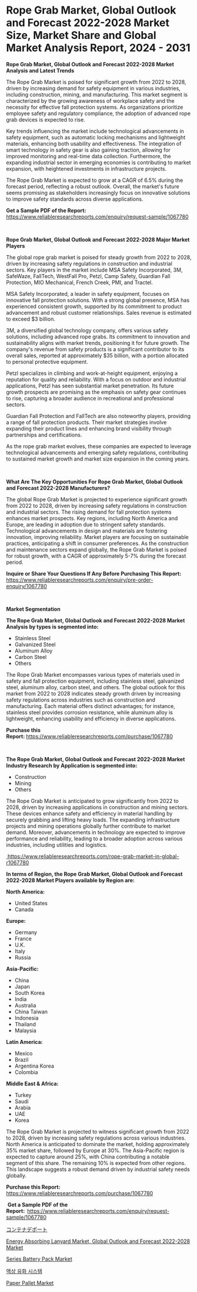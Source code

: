 <p><h1>Rope Grab Market, Global Outlook and Forecast 2022-2028 Market Size, Market Share and Global Market Analysis Report, 2024 - 2031</h1></p><p><strong>Rope Grab Market, Global Outlook and Forecast 2022-2028 Market Analysis and Latest Trends</strong></p>
<p><p>The Rope Grab Market is poised for significant growth from 2022 to 2028, driven by increasing demand for safety equipment in various industries, including construction, mining, and manufacturing. This market segment is characterized by the growing awareness of workplace safety and the necessity for effective fall protection systems. As organizations prioritize employee safety and regulatory compliance, the adoption of advanced rope grab devices is expected to rise.</p><p>Key trends influencing the market include technological advancements in safety equipment, such as automatic locking mechanisms and lightweight materials, enhancing both usability and effectiveness. The integration of smart technology in safety gear is also gaining traction, allowing for improved monitoring and real-time data collection. Furthermore, the expanding industrial sector in emerging economies is contributing to market expansion, with heightened investments in infrastructure projects.</p><p>The Rope Grab Market is expected to grow at a CAGR of 6.5% during the forecast period, reflecting a robust outlook. Overall, the market's future seems promising as stakeholders increasingly focus on innovative solutions to improve safety standards across diverse applications.</p></p>
<p><strong>Get a Sample PDF of the Report:&nbsp;</strong> <a href="https://www.reliableresearchreports.com/enquiry/request-sample/1067780">https://www.reliableresearchreports.com/enquiry/request-sample/1067780</a></p>
<p>&nbsp;</p>
<p><strong>Rope Grab Market, Global Outlook and Forecast 2022-2028 Major Market Players</strong></p>
<p><p>The global rope grab market is poised for steady growth from 2022 to 2028, driven by increasing safety regulations in construction and industrial sectors. Key players in the market include MSA Safety Incorporated, 3M, SafeWaze, FallTech, WestFall Pro, Petzl, Camp Safety, Guardian Fall Protection, MIO Mechanical, French Creek, PMI, and Tractel.</p><p>MSA Safety Incorporated, a leader in safety equipment, focuses on innovative fall protection solutions. With a strong global presence, MSA has experienced consistent growth, supported by its commitment to product advancement and robust customer relationships. Sales revenue is estimated to exceed $3 billion.</p><p>3M, a diversified global technology company, offers various safety solutions, including advanced rope grabs. Its commitment to innovation and sustainability aligns with market trends, positioning it for future growth. The company's revenue from safety products is a significant contributor to its overall sales, reported at approximately $35 billion, with a portion allocated to personal protective equipment.</p><p>Petzl specializes in climbing and work-at-height equipment, enjoying a reputation for quality and reliability. With a focus on outdoor and industrial applications, Petzl has seen substantial market penetration. Its future growth prospects are promising as the emphasis on safety gear continues to rise, capturing a broader audience in recreational and professional sectors.</p><p>Guardian Fall Protection and FallTech are also noteworthy players, providing a range of fall protection products. Their market strategies involve expanding their product lines and enhancing brand visibility through partnerships and certifications.</p><p>As the rope grab market evolves, these companies are expected to leverage technological advancements and emerging safety regulations, contributing to sustained market growth and market size expansion in the coming years.</p></p>
<p>&nbsp;</p>
<p><strong>What Are The Key Opportunities For Rope Grab Market, Global Outlook and Forecast 2022-2028 Manufacturers?</strong></p>
<p><p>The global Rope Grab Market is projected to experience significant growth from 2022 to 2028, driven by increasing safety regulations in construction and industrial sectors. The rising demand for fall protection systems enhances market prospects. Key regions, including North America and Europe, are leading in adoption due to stringent safety standards. Technological advancements in design and materials are fostering innovation, improving reliability. Market players are focusing on sustainable practices, anticipating a shift in consumer preferences. As the construction and maintenance sectors expand globally, the Rope Grab Market is poised for robust growth, with a CAGR of approximately 5-7% during the forecast period.</p></p>
<p><strong>Inquire or Share Your Questions If Any Before Purchasing This Report:</strong> <a href="https://www.reliableresearchreports.com/enquiry/pre-order-enquiry/1067780">https://www.reliableresearchreports.com/enquiry/pre-order-enquiry/1067780</a></p>
<p>&nbsp;</p>
<p><strong>Market Segmentation</strong></p>
<p><strong>The Rope Grab Market, Global Outlook and Forecast 2022-2028 Market Analysis by types is segmented into:</strong></p>
<p><ul><li>Stainless Steel</li><li>Galvanized Steel</li><li>Aluminum Alloy</li><li>Carbon Steel</li><li>Others</li></ul></p>
<p><p>The Rope Grab Market encompasses various types of materials used in safety and fall protection equipment, including stainless steel, galvanized steel, aluminum alloy, carbon steel, and others. The global outlook for this market from 2022 to 2028 indicates steady growth driven by increasing safety regulations across industries such as construction and manufacturing. Each material offers distinct advantages; for instance, stainless steel provides corrosion resistance, while aluminum alloy is lightweight, enhancing usability and efficiency in diverse applications.</p></p>
<p><strong>Purchase this Report:&nbsp;</strong><a href="https://www.reliableresearchreports.com/purchase/1067780">https://www.reliableresearchreports.com/purchase/1067780</a></p>
<p>&nbsp;</p>
<p><strong>The Rope Grab Market, Global Outlook and Forecast 2022-2028 Market Industry Research by Application is segmented into:</strong></p>
<p><ul><li>Construction</li><li>Mining</li><li>Others</li></ul></p>
<p><p>The Rope Grab Market is anticipated to grow significantly from 2022 to 2028, driven by increasing applications in construction and mining sectors. These devices enhance safety and efficiency in material handling by securely grabbing and lifting heavy loads. The expanding infrastructure projects and mining operations globally further contribute to market demand. Moreover, advancements in technology are expected to improve performance and reliability, leading to a broader adoption across various industries, including utilities and logistics.</p></p>
<p><a href="https://www.reliableresearchreports.com/rope-grab-market-in-global-r1067780">&nbsp;https://www.reliableresearchreports.com/rope-grab-market-in-global-r1067780</a></p>
<p><strong>In terms of Region, the Rope Grab Market, Global Outlook and Forecast 2022-2028 Market Players available by Region are:</strong></p>
<p>
    <p> <strong> North America: </strong>
        <ul>
            <li>United States</li>
            <li>Canada</li>
        </ul>
        </p> 
    <p> <strong> Europe: </strong>
        <ul>
            <li>Germany</li>
            <li>France</li>
            <li>U.K.</li>
            <li>Italy</li>
            <li>Russia</li>
        </ul>
        </p> 
    <p> <strong> Asia-Pacific: </strong>
        <ul>
            <li>China</li>
            <li>Japan</li>
            <li>South Korea</li>
            <li>India</li>
            <li>Australia</li>
            <li>China Taiwan</li>
            <li>Indonesia</li>
            <li>Thailand</li>
            <li>Malaysia</li>
        </ul>
        </p> 
    <p> <strong> Latin America: </strong>
        <ul>
            <li>Mexico</li>
            <li>Brazil</li>
            <li>Argentina Korea</li>
            <li>Colombia</li>
        </ul>
        </p> 
    <p> <strong> Middle East & Africa: </strong>
        <ul>
            <li>Turkey</li>
            <li>Saudi</li>
            <li>Arabia</li>
            <li>UAE</li>
            <li>Korea</li>
        </ul>
    </p>
    </p>
<p><p>The Rope Grab Market is projected to witness significant growth from 2022 to 2028, driven by increasing safety regulations across various industries. North America is anticipated to dominate the market, holding approximately 35% market share, followed by Europe at 30%. The Asia-Pacific region is expected to capture around 25%, with China contributing a notable segment of this share. The remaining 10% is expected from other regions. This landscape suggests a robust demand driven by industrial safety needs globally.</p></p>
<p><strong>Purchase this Report: </strong><a href="https://www.reliableresearchreports.com/purchase/1067780">https://www.reliableresearchreports.com/purchase/1067780</a></p>
<p>&nbsp;<strong>Get a Sample PDF of the Report:&nbsp;&nbsp;</strong><a href="https://www.reliableresearchreports.com/enquiry/request-sample/1067780">https://www.reliableresearchreports.com/enquiry/request-sample/1067780</a></p>
<p><strong></strong></p>
<p><p><a href="https://medium.com/@kathleencrooks2003/%E3%82%B3%E3%83%B3%E3%83%86%E3%83%8A%E3%83%87%E3%83%9D%E5%B8%82%E5%A0%B4-2024%E5%B9%B4%E3%81%8B%E3%82%892031%E5%B9%B4%E3%81%BE%E3%81%A7%E3%81%AE%E6%A5%AD%E7%95%8C%E5%8B%95%E5%90%91%E3%81%A8%E4%BA%88%E6%B8%AC-6ce20d7140ea">コンテナデポート</a></p><p><a href="https://github.com/dringals/Market-Research-Report-List-5/blob/main/energy-absorbing-lanyard-market-global-outlook-and-forecast-2022-2028-market.md">Energy Absorbing Lanyard Market, Global Outlook and Forecast 2022-2028 Market</a></p><p><a href="https://medium.com/@polesdua.1/series-battery-pack-market-strategic-insights-product-evolution-and-market-segmentation-in-the-e4003c1787c8">Series Battery Pack Market</a></p><p><a href="https://medium.com/@wallacecumfgmings567556/%EC%88%98%EC%88%A0-%EB%B0%B1%EB%82%B4%EC%9E%A5-%EC%9C%A0%ED%99%94-%EC%8B%9C%EC%8A%A4%ED%85%9C-%EC%8B%9C%EC%9E%A5-%EA%B7%9C%EB%AA%A8-%EC%84%B1%EC%9E%A5-%EB%8F%99%ED%96%A5-%ED%86%B5%EA%B3%84-%EB%B0%8F-%EC%98%88%EC%B8%A1-2024-2031-089ee85db6da">액상 유화 시스템</a></p><p><a href="https://www.linkedin.com/pulse/booming-paper-pallet-market-sector-analysis-growth-projections-d90ze?trackingId=BZPS%2FeTTTPGi%2FO0ZYri8qw%3D%3D">Paper Pallet Market</a></p></p>